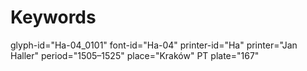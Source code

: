 # Keywords
glyph-id="Ha-04_0101"
font-id="Ha-04"
printer-id="Ha"
printer="Jan Haller"
period="1505–1525"
place="Kraków"
PT plate="167"
